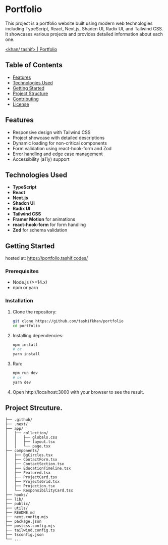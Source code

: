 # Portfolio

This project is a portfolio website built using modern web technologies including TypeScript, React, Next.js, Shadcn UI, Radix UI, and Tailwind CSS. It showcases various projects and provides detailed information about each one.

[<khan/ tashif> | Portfolio](https://portfolio.tashif.codes/)

## Table of Contents

- [Features](#features)
- [Technologies Used](#technologies-used)
- [Getting Started](#getting-started)
- [Project Structure](#project-structure)
- [Contributing](#contributing)
- [License](#license)

## Features

- Responsive design with Tailwind CSS
- Project showcase with detailed descriptions
- Dynamic loading for non-critical components
- Form validation using react-hook-form and Zod
- Error handling and edge case management
- Accessibility (a11y) support

## Technologies Used

- **TypeScript**
- **React**
- **Next.js**
- **Shadcn UI**
- **Radix UI**
- **Tailwind CSS**
- **Framer Motion** for animations
- **react-hook-form** for form handling
- **Zod** for schema validation

## Getting Started

hosted at: https://portfolio.tashif.codes/

### Prerequisites

- Node.js (>=14.x)
- npm or yarn

### Installation

1. Clone the repository:
   ```sh
   git clone https://github.com/tashifkhan/portfolio
   cd portfolio
   ```
2. Installing dependencies:
   ```sh
   npm install
   # or
   yarn install
   ```
3. Run:
   ```sh
   npm run dev
   # or
   yarn dev
   ```
4. Open http://localhost:3000 with your browser to see the result.

## Project Strcuture.

```
├── .github/
├── .next/
├── app/
│   ├── collection/
│   │   ├── globals.css
│   │   ├── layout.tsx
│   │   └── page.tsx
├── components/
│   ├── BgCircles.tsx
│   ├── ContactForm.tsx
│   ├── ContactSection.tsx
│   ├── EducationTimeline.tsx
│   ├── Featured.tsx
│   ├── ProjectCard.tsx
│   ├── ProjectsGrid.tsx
│   ├── Projection.tsx
│   └── ResponsibilityCard.tsx
├── hooks/
├── lib/
├── public/
├── utils/
├── README.md
├── next.config.mjs
├── package.json
├── postcss.config.mjs
├── tailwind.config.ts
├── tsconfig.json
└── ...
```
